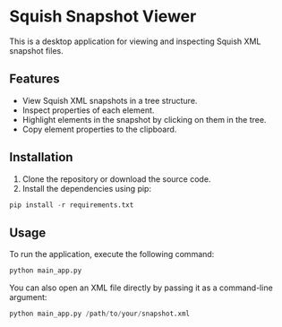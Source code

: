 # Squish Snapshot Viewer

This is a desktop application for viewing and inspecting Squish XML snapshot files.

## Features

- View Squish XML snapshots in a tree structure.
- Inspect properties of each element.
- Highlight elements in the snapshot by clicking on them in the tree.
- Copy element properties to the clipboard.

## Installation

1. Clone the repository or download the source code.
2. Install the dependencies using pip:

``` python
pip install -r requirements.txt
```

## Usage

To run the application, execute the following command:

``` python
python main_app.py
```

You can also open an XML file directly by passing it as a command-line argument:

``` python
python main_app.py /path/to/your/snapshot.xml
```
